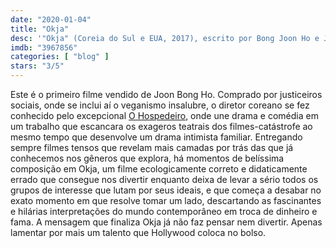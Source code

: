 ```yaml
---
date: "2020-01-04"
title: "Okja"
desc: '"Okja" (Coreia do Sul e EUA, 2017), escrito por Bong Joon Ho e Jon Ronson, dirigido por Bong Joon Ho, com Tilda Swinton, Sheena Kamal e Michael Mitton. Vi na Netflix.'
imdb: "3967856"
categories: [ "blog" ]
stars: "3/5"
---
```

Este é o primeiro filme vendido de Joon Bong Ho. Comprado por justiceiros sociais, onde se inclui aí o veganismo insalubre, o diretor coreano se fez conhecido pelo excepcional [O Hospedeiro](/o-hospedeiro), onde une drama e comédia em um trabalho que escancara os exageros teatrais dos filmes-catástrofe ao mesmo tempo que desenvolve um drama intimista familiar. Entregando sempre filmes tensos que revelam mais camadas por trás das que já conhecemos nos gêneros que explora, há momentos de belíssima composição em Okja, um filme ecologicamente correto e didaticamente errado que consegue nos divertir enquanto deixa de levar a sério todos os grupos de interesse que lutam por seus ideais, e que começa a desabar no exato momento em que resolve tomar um lado, descartando as fascinantes e hilárias interpretações do mundo contemporâneo em troca de dinheiro e fama. A mensagem que finaliza Okja já não faz pensar nem divertir. Apenas lamentar por mais um talento que Hollywood coloca no bolso.
